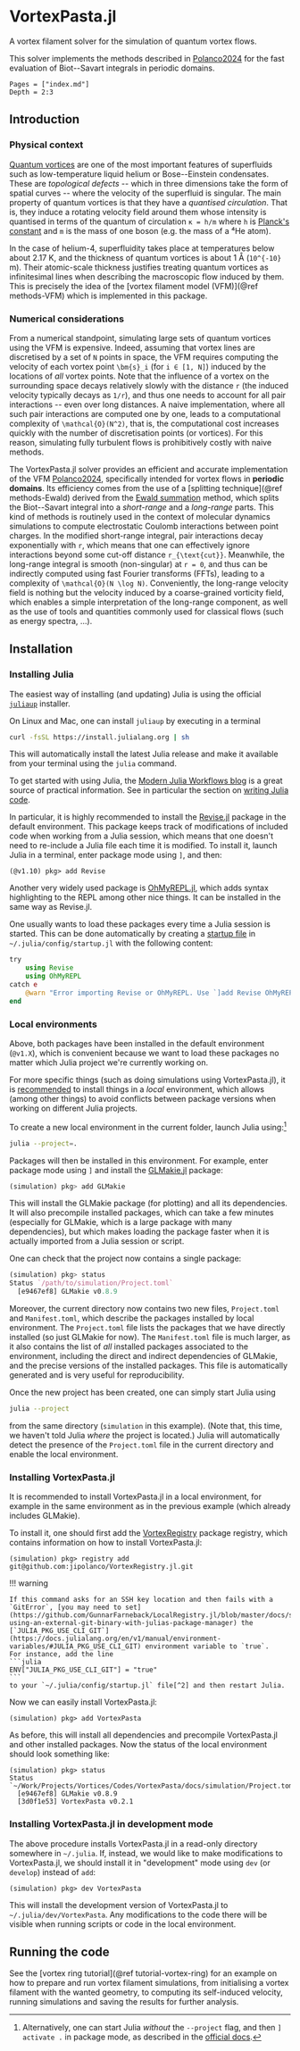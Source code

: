 # VortexPasta.jl

A vortex filament solver for the simulation of quantum vortex flows.

This solver implements the methods described in [Polanco2024](@citet) for the fast evaluation of Biot--Savart integrals in periodic domains.

```@contents
Pages = ["index.md"]
Depth = 2:3
```

## Introduction

### Physical context

[Quantum vortices](https://en.wikipedia.org/wiki/Quantum_vortex) are one of the most important features of superfluids such as low-temperature liquid helium or Bose--Einstein condensates.
These are *topological defects* -- which in three dimensions take the form of spatial curves -- where the velocity of the superfluid is singular.
The main property of quantum vortices is that they have a *quantised circulation*.
That is, they induce a rotating velocity field around them whose intensity is quantised in terms of the quantum of circulation ``κ = h/m`` where ``h`` is [Planck's constant](https://en.wikipedia.org/wiki/Planck_constant) and ``m`` is the mass of one boson (e.g. the mass of a ⁴He atom).

In the case of helium-4, superfluidity takes place at temperatures below about 2.17 K,
and the thickness of quantum vortices is about 1 Å (``10^{-10}`` m).
Their atomic-scale thickness justifies treating quantum vortices as infinitesimal lines when describing the macroscopic flow induced by them.
This is precisely the idea of the [vortex filament model (VFM)](@ref methods-VFM) which is implemented in this package.

### Numerical considerations

From a numerical standpoint, simulating large sets of quantum vortices using the VFM is expensive.
Indeed, assuming that vortex lines are discretised by a set of ``N`` points in space, the VFM requires computing the velocity of each vortex point ``\bm{s}_i`` (for ``i ∈ [1, N]``) induced by the locations of *all* vortex points.
Note that the influence of a vortex on the surrounding space decays relatively slowly with the distance ``r`` (the induced velocity typically decays as ``1/r``), and thus one needs to account for all pair interactions -- even over long distances.
A naive implementation, where all such pair interactions are computed one by one, leads to a computational complexity of ``\mathcal{O}(N^2)``, that is, the computational cost increases quickly with the number of discretisation points (or vortices).
For this reason, simulating fully turbulent flows is prohibitively costly with naive methods.

The VortexPasta.jl solver provides an efficient and accurate implementation of the VFM [Polanco2024](@cite), specifically intended for vortex flows in **periodic domains**.
Its efficiency comes from the use of a [splitting technique](@ref methods-Ewald) derived from the
[Ewald summation](https://en.wikipedia.org/wiki/Ewald_summation) method, which splits the Biot--Savart integral into a *short-range* and a *long-range* parts.
This kind of methods is routinely used in the context of molecular dynamics simulations to compute electrostatic Coulomb interactions between point charges.
In the modified short-range integral, pair interactions decay exponentially with ``r``, which means that one can effectively ignore interactions beyond some cut-off distance ``r_{\text{cut}}``.
Meanwhile, the long-range integral is smooth (non-singular) at ``r = 0``, and thus can be indirectly computed using fast Fourier transforms (FFTs), leading to a complexity of ``\mathcal{O}(N \log N)``.
Conveniently, the long-range velocity field is nothing but the velocity induced by
a coarse-grained vorticity field, which enables a simple interpretation of the long-range component, as well as the use of tools and quantities commonly used for classical flows (such as energy spectra, …).

## Installation

### Installing Julia

The easiest way of installing (and updating) Julia is using the official [`juliaup`](https://github.com/JuliaLang/juliaup) installer.

On Linux and Mac, one can install `juliaup` by executing in a terminal

```bash
curl -fsSL https://install.julialang.org | sh
```

This will automatically install the latest Julia release and make it available from your terminal using the `julia` command.

To get started with using Julia, the [Modern Julia Workflows blog](https://modernjuliaworkflows.github.io/) is a great source of practical information.
See in particular the section on [writing Julia code](https://modernjuliaworkflows.github.io/pages/writing/writing/).

In particular, it is highly recommended to install the [Revise.jl](https://github.com/timholy/Revise.jl/) package in the default environment.
This package keeps track of modifications of included code when working from a Julia session, which means that one doesn't need to re-include a Julia file each time it is modified.
To install it, launch Julia in a terminal, enter package mode using `]`, and then:

```julia-repl
(@v1.10) pkg> add Revise
```

Another very widely used package is [OhMyREPL.jl](https://github.com/KristofferC/OhMyREPL.jl), which adds syntax highlighting to the REPL among other nice things.
It can be installed in the same way as Revise.jl.

One usually wants to load these packages every time a Julia session is started.
This can be done automatically by creating a [startup file](https://docs.julialang.org/en/v1/manual/command-line-interface/#Startup-file) in `~/.julia/config/startup.jl` with the following content:

```julia
try
    using Revise
    using OhMyREPL
catch e
    @warn "Error importing Revise or OhMyREPL. Use `]add Revise OhMyREPL` to install them."
end
```

### Local environments

Above, both packages have been installed in the default environment (`@v1.X`), which is convenient because we want to load these packages no matter which Julia project we're currently working on.

For more specific things (such as doing simulations using VortexPasta.jl), it is [recommended](https://modernjuliaworkflows.github.io/writing/#environments) to install things in a *local* environment, which allows (among other things) to avoid conflicts between package versions when working on different Julia projects.

To create a new local environment in the current folder, launch Julia using:[^1]

```bash
julia --project=.
```

Packages will then be installed in this environment.
For example, enter package mode using `]` and install the [GLMakie.jl](https://docs.makie.org/stable/) package:

```julia
(simulation) pkg> add GLMakie
```

This will install the GLMakie package (for plotting) and all its dependencies.
It will also precompile installed packages, which can take a few minutes (especially for GLMakie, which is a large package with many dependencies), but which makes loading the package faster when it is actually imported from a Julia session or script.

One can check that the project now contains a single package:

```julia
(simulation) pkg> status
Status `/path/to/simulation/Project.toml`
  [e9467ef8] GLMakie v0.8.9
```

Moreover, the current directory now contains two new files, `Project.toml` and `Manifest.toml`, which describe the packages installed by local environment.
The `Project.toml` file lists the packages that we have directly installed (so just GLMakie for now).
The `Manifest.toml` file is much larger, as it also contains the list of *all* installed packages associated to the environment, including the direct and indirect dependencies of GLMakie, and the precise versions of the installed packages.
This file is automatically generated and is very useful for reproducibility.

Once the new project has been created, one can simply start Julia using

```bash
julia --project
```

from the same directory (`simulation` in this example).
(Note that, this time, we haven't told Julia *where* the project is located.)
Julia will automatically detect the presence of the `Project.toml` file in the current directory and enable the local environment.

### Installing VortexPasta.jl

It is recommended to install VortexPasta.jl in a local environment, for example in the same environment as in the previous example (which already includes GLMakie).

To install it, one should first add the [VortexRegistry](https://github.com/jipolanco/VortexRegistry.jl) package registry, which contains information on how to install VortexPasta.jl:

```julia-repl
(simulation) pkg> registry add git@github.com:jipolanco/VortexRegistry.jl.git
```

!!! warning

    If this command asks for an SSH key location and then fails with a `GitError`, [you may need to set](https://github.com/GunnarFarneback/LocalRegistry.jl/blob/master/docs/ssh_keys.md#2-using-an-external-git-binary-with-julias-package-manager) the [`JULIA_PKG_USE_CLI_GIT`](https://docs.julialang.org/en/v1/manual/environment-variables/#JULIA_PKG_USE_CLI_GIT) environment variable to `true`.
    For instance, add the line
    ```julia
    ENV["JULIA_PKG_USE_CLI_GIT"] = "true"
    ```
    to your `~/.julia/config/startup.jl` file[^2] and then restart Julia.

Now we can easily install VortexPasta.jl:

```julia-repl
(simulation) pkg> add VortexPasta
```

As before, this will install all dependencies and precompile VortexPasta.jl and other installed packages.
Now the status of the local environment should look something like:

```julia-repl
(simulation) pkg> status
Status `~/Work/Projects/Vortices/Codes/VortexPasta/docs/simulation/Project.toml`
  [e9467ef8] GLMakie v0.8.9
  [3d0f1e53] VortexPasta v0.2.1
```

### Installing VortexPasta.jl in development mode

The above procedure installs VortexPasta.jl in a read-only directory somewhere in `~/.julia`.
If, instead, we would like to make modifications to VortexPasta.jl, we should install it in "development" mode using `dev` (or `develop`) instead of `add`:

```julia-repl
(simulation) pkg> dev VortexPasta
```

This will install the development version of VortexPasta.jl to `~/.julia/dev/VortexPasta`.
Any modifications to the code there will be visible when running scripts or code in the local environment.

## Running the code

See the [vortex ring tutorial](@ref tutorial-vortex-ring) for an example on how to prepare and run vortex filament simulations, from initialising a vortex filament with the wanted geometry, to computing its self-induced velocity, running simulations and saving the results for further analysis.


[^1]: Alternatively, one can start Julia *without* the `--project` flag, and then `] activate .` in package mode, as described in the [official docs](https://pkgdocs.julialang.org/dev/getting-started/#Getting-Started-with-Environments).

[^2]: Replace `~/.julia` with [`$JULIA_DEPOT_PATH`](https://docs.julialang.org/en/v1/manual/environment-variables/#JULIA_DEPOT_PATH) in case you have defined this environment variable.
